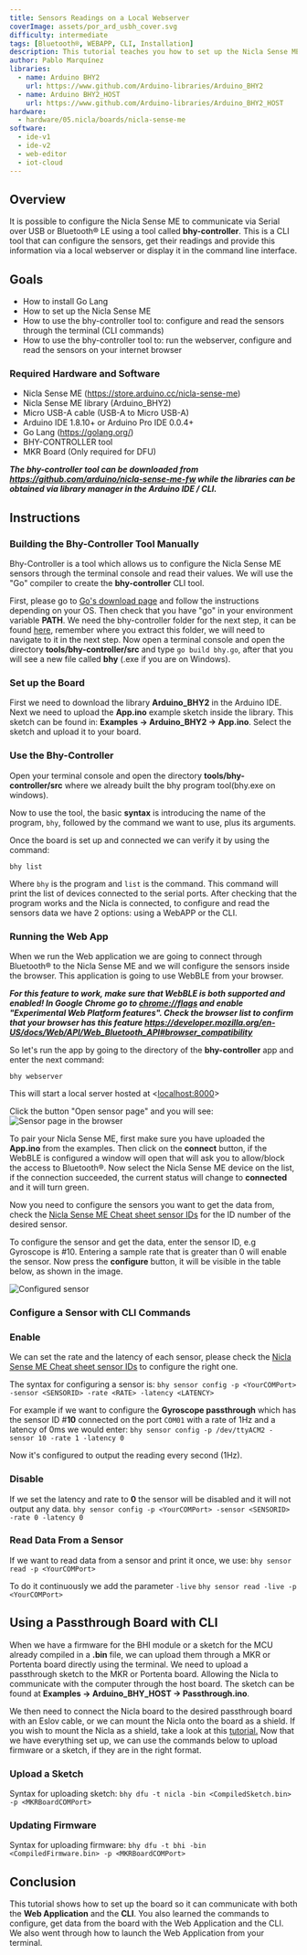 ```yaml
---
title: Sensors Readings on a Local Webserver
coverImage: assets/por_ard_usbh_cover.svg
difficulty: intermediate
tags: [Bluetooth®, WEBAPP, CLI, Installation]
description: This tutorial teaches you how to set up the Nicla Sense ME and your computer to use the already built tool to get data and configure the board using a CLI app.
author: Pablo Marquínez
libraries:
  - name: Arduino BHY2
    url: https://www.github.com/Arduino-libraries/Arduino_BHY2
  - name: Arduino BHY2_HOST
    url: https://www.github.com/Arduino-libraries/Arduino_BHY2_HOST
hardware:
  - hardware/05.nicla/boards/nicla-sense-me
software:
  - ide-v1
  - ide-v2
  - web-editor
  - iot-cloud
---
```


## Overview
It is possible to configure the Nicla Sense ME to communicate via Serial over USB or Bluetooth® LE using a tool called **bhy-controller**. This is a CLI tool that can configure the sensors, get their readings and provide this information via a local webserver or display it in the command line interface.

## Goals

-   How to install Go Lang
-   How to set up the Nicla Sense ME
-   How to use the bhy-controller tool to: configure and read the sensors through the terminal (CLI commands)
-   How to use the bhy-controller tool to: run the webserver, configure and read the sensors on your internet browser

### Required Hardware and Software

-   Nicla Sense ME (<https://store.arduino.cc/nicla-sense-me>)
-   Nicla Sense ME library (Arduino_BHY2)
-   Micro USB-A cable (USB-A to Micro USB-A)
-   Arduino IDE 1.8.10+  or Arduino Pro IDE 0.0.4+
-   Go Lang (<https://golang.org/>)
-   BHY-CONTROLLER tool
-   MKR Board (Only required for DFU)

***The bhy-controller tool can be downloaded from https://github.com/arduino/nicla-sense-me-fw while the libraries can be obtained via library manager in the Arduino IDE / CLI.***

## Instructions

### Building the Bhy-Controller Tool Manually

Bhy-Controller is a tool which allows us to configure the Nicla Sense ME sensors through the terminal console and read their values. We will use the "Go" compiler to create the **bhy-controller** CLI tool.

First, please go to [Go's download page](https://golang.org/dl/) and follow the instructions depending on your OS. Then check that you have "go" in your environment variable **PATH**. We need the bhy-controller folder for the next step, it can be found [here](https://github.com/arduino/nicla-sense-me-fw), remember where you extract this folder, we will need to navigate to it in the next step. Now open a terminal console and open the directory **tools/bhy-controller/src** and type `go build bhy.go`, after that you will see a new file called **bhy** (.exe if you are on Windows).


### Set up the Board

First we need to download the library **Arduino_BHY2** in the Arduino IDE. Next we need to upload the **App.ino** example sketch inside the library. This sketch can be found in: **Examples -> Arduino_BHY2 -> App.ino**. Select the sketch and upload it to your board.

### Use the Bhy-Controller

Open your terminal console and open the directory **tools/bhy-controller/src** where we already built the bhy program tool(bhy.exe on windows).

Now to use the tool, the basic **syntax** is introducing the name of the program, `bhy`, followed by the command we want to use, plus its arguments.

Once the board is set up and connected we can verify it by using the command:
```arduino
bhy list
```
Where `bhy` is the program and `list` is the command. This command will print the list of devices connected to the serial ports. After checking that the program works and the Nicla is connected, to configure and read the sensors data we have 2 options: using a WebAPP or the CLI.

### Running the Web App

When we run the Web application we are going to connect through Bluetooth® to the Nicla Sense ME and we will configure the sensors inside the browser. This application is going to use WebBLE from your browser.

***For this feature to work, make sure that WebBLE is both supported and enabled! In Google Chrome go to [chrome://flags]() and enable "Experimental Web Platform features".
Check the browser list to confirm that your browser has this feature <https://developer.mozilla.org/en-US/docs/Web/API/Web_Bluetooth_API#browser_compatibility>***

So let's run the app by going to the directory of the **bhy-controller** app and enter the next command:
```arduino
bhy webserver
```
This will start a local server hosted at <[localhost:8000](localhost:8000)>

Click the button "Open sensor page" and you will see:
![Sensor page in the browser](assets/web-ble-unpaired.png)

To pair your Nicla Sense ME, first make sure you have uploaded the **App.ino** from the examples. Then click on the **connect** button, if the WebBLE is configured a window will open that will ask you to allow/block the access to Bluetooth®. Now select the Nicla Sense ME device on the list, if the connection succeeded, the current status will change to **connected** and it will turn green.

Now you need to configure the sensors you want to get the data from, check the [Nicla Sense ME Cheat sheet sensor IDs](https://docs.arduino.cc/tutorials/nicla-sense-me/cheat-sheet#sensor-ids) for the ID number of the desired sensor.

To configure the sensor and get the data, enter the sensor ID, e.g Gyroscope is #10. Entering a sample rate that is greater than 0 will enable the sensor. Now press the **configure** button, it will be visible in the table below, as shown in the image.

![Configured sensor](assets/web-ble-configured.png)

### Configure a Sensor with CLI Commands

### Enable
We can set the rate and the latency of each sensor, please check the [Nicla Sense ME Cheat sheet sensor IDs](https://docs.arduino.cc/tutorials/nicla-sense-me/cheat-sheet#sensor-ids) to configure the right one.

The syntax for configuring a sensor is:
`bhy sensor config -p <YourCOMPort> -sensor <SENSORID> -rate <RATE> -latency <LATENCY>`

For example if we want to configure the **Gyroscope passthrough** which has the sensor ID #**10** connected on the port `COM01` with a rate of 1Hz and a latency of 0ms we would enter:
`bhy sensor config -p /dev/ttyACM2 -sensor 10 -rate 1 -latency 0`

Now it's configured to output the reading every second (1Hz).

### Disable
If we set the latency and rate to **0** the sensor will be disabled and it will not output any data.
`bhy sensor config -p <YourCOMPort> -sensor <SENSORID> -rate 0 -latency 0`

### Read Data From a Sensor
If we want to read data from a sensor and print it once, we use:
`bhy sensor read -p <YourCOMPort>`

To do it continuously we add the parameter `-live`
`bhy sensor read -live -p <YourCOMPort>`

## Using a Passthrough Board with CLI
When we have a firmware for the BHI module or a sketch for the MCU already compiled in a **.bin** file, we can upload them through a MKR or Portenta board directly using the terminal. We need to upload a passthrough sketch to the MKR or Portenta board. Allowing the Nicla to communicate with the computer through the host board. The sketch can be found at **Examples -> Arduino_BHY_HOST -> Passthrough.ino**.

We then need to connect the Nicla board to the desired passthrough board with an Eslov cable, or we can mount the Nicla onto the board as a shield. If you wish to mount the Nicla as a shield, take a look at this [tutorial.](./use-as-mkr-shield) Now that we have everything set up, we can use the commands below to upload firmware or a sketch, if they are in the right format.

### Upload a Sketch
Syntax for uploading sketch:
`bhy dfu -t nicla -bin <CompiledSketch.bin> -p <MKRBoardCOMPort>`

### Updating Firmware
Syntax for uploading firmware:
`bhy dfu -t bhi -bin <CompiledFirmware.bin> -p <MKRBoardCOMPort>`


## Conclusion

This tutorial shows how to set up the board so it can communicate with both the **Web Application** and the **CLI**.
You also learned the commands to configure, get data from the board with the Web Application and the CLI. We also went through how to launch the Web Application from your terminal.
